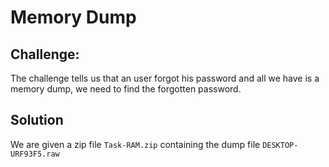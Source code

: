 # Memory Dump

## Challenge:

The challenge tells us that an user forgot his password and all we have is a memory dump, we need to find the forgotten password.

## Solution

We are given a zip file `Task-RAM.zip` containing the dump file `DESKTOP-URF93F5.raw`


